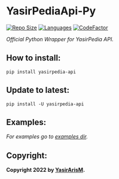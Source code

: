 # YasirPediaApi-Py
[![Repo Size](https://img.shields.io/github/repo-size/yasirarism/YasirPediaApi-py?style=flat-square)](https://github.com/yasirarism/YasirPediaApi-py)  [![Languages](https://img.shields.io/github/languages/top/yasirarism/YasirPediaApi-py?style=flat-square)](https://github.com/yasirarism/YasirPediaApi-py)  [![CodeFactor](https://www.codefactor.io/repository/github/yasirarism/YasirPediaApi-py/badge)](https://www.codefactor.io/repository/github/yasirarism/YasirPediaApi-py)

_Official Python Wrapper for YasirPedia API._

## How to install:
```
pip install yasirpedia-api
```

## Update to latest:

```
pip install -U yasirpedia-api
```

## Examples:
_For examples go to [examples dir](https://github.com/yasirarism/YasirPediaApi-py/blob/main/examples)._

## Copyright:
**Copyright 2022 by [YasirArisM](https://t.me/YasirArisM).**
